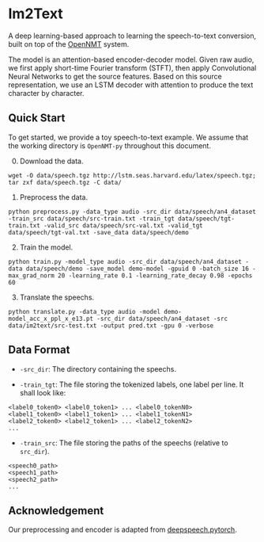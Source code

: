 # Im2Text

A deep learning-based approach to learning the speech-to-text conversion, built on top of the <a href="http://opennmt.net/">OpenNMT</a> system.

The model is an attention-based encoder-decoder model. Given raw audio, we first apply short-time Fourier transform (STFT), then apply Convolutional Neural Networks to get the source features. Based on this source representation, we use an LSTM decoder with attention to produce the text character by character.

## Quick Start

To get started, we provide a toy speech-to-text example. We assume that the working directory is `OpenNMT-py` throughout this document.

0) Download the data.

```
wget -O data/speech.tgz http://lstm.seas.harvard.edu/latex/speech.tgz; tar zxf data/speech.tgz -C data/
```


1) Preprocess the data.

```
python preprocess.py -data_type audio -src_dir data/speech/an4_dataset -train_src data/speech/src-train.txt -train_tgt data/speech/tgt-train.txt -valid_src data/speech/src-val.txt -valid_tgt data/speech/tgt-val.txt -save_data data/speech/demo
```

2) Train the model.

```
python train.py -model_type audio -src_dir data/speech/an4_dataset -data data/speech/demo -save_model demo-model -gpuid 0 -batch_size 16 -max_grad_norm 20 -learning_rate 0.1 -learning_rate_decay 0.98 -epochs 60
```

3) Translate the speechs.

```
python translate.py -data_type audio -model demo-model_acc_x_ppl_x_e13.pt -src_dir data/speech/an4_dataset -src data/im2text/src-test.txt -output pred.txt -gpu 0 -verbose
```


## Data Format

* `-src_dir`: The directory containing the speechs.

* `-train_tgt`: The file storing the tokenized labels, one label per line. It shall look like:
```
<label0_token0> <label0_token1> ... <label0_tokenN0>
<label1_token0> <label1_token1> ... <label1_tokenN1>
<label2_token0> <label2_token1> ... <label2_tokenN2>
...
```

* `-train_src`: The file storing the paths of the speechs (relative to `src_dir`).
```
<speech0_path>
<speech1_path>
<speech2_path>
...
```

## Acknowledgement

Our preprocessing and encoder is adapted from [deepspeech.pytorch](https://github.com/SeanNaren/deepspeech.pytorch).
